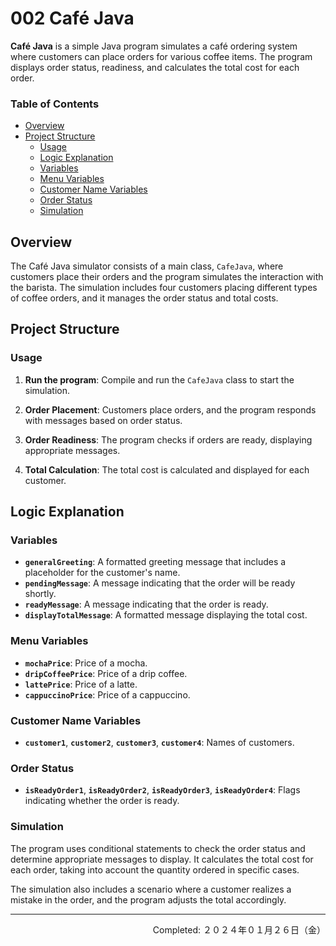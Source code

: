 # 002 Café Java

**Café Java** is a simple Java program simulates a café ordering system where customers can place orders for various coffee items. The program displays order status, readiness, and calculates the total cost for each order.

### Table of Contents
- [Overview](#overview)
- [Project Structure](#project-structure)
    - [Usage](#usage)
    - [Logic Explanation](#logic-explanation)
    - [Variables](#variables)
    - [Menu Variables](#menu-variables)
    - [Customer Name Variables](#customer-name-variables)
    - [Order Status](#order-status)
    - [Simulation](#simulation)

## Overview
The Café Java simulator consists of a main class, `CafeJava`, where customers place their orders and the program simulates the interaction with the barista. The simulation includes four customers placing different types of coffee orders, and it manages the order status and total costs.

## Project Structure

### Usage

1. **Run the program**: Compile and run the `CafeJava` class to start the simulation.

2. **Order Placement**: Customers place orders, and the program responds with messages based on order status.

3. **Order Readiness**: The program checks if orders are ready, displaying appropriate messages.

4. **Total Calculation**: The total cost is calculated and displayed for each customer.

## Logic Explanation

### Variables

- **`generalGreeting`**: A formatted greeting message that includes a placeholder for the customer's name.
- **`pendingMessage`**: A message indicating that the order will be ready shortly.
- **`readyMessage`**: A message indicating that the order is ready.
- **`displayTotalMessage`**: A formatted message displaying the total cost.

### Menu Variables

- **`mochaPrice`**: Price of a mocha.
- **`dripCoffeePrice`**: Price of a drip coffee.
- **`lattePrice`**: Price of a latte.
- **`cappuccinoPrice`**: Price of a cappuccino.

### Customer Name Variables

- **`customer1`**, **`customer2`**, **`customer3`**, **`customer4`**: Names of customers.

### Order Status

- **`isReadyOrder1`**, **`isReadyOrder2`**, **`isReadyOrder3`**, **`isReadyOrder4`**: Flags indicating whether the order is ready.

### Simulation

The program uses conditional statements to check the order status and determine appropriate messages to display. It calculates the total cost for each order, taking into account the quantity ordered in specific cases.

The simulation also includes a scenario where a customer realizes a mistake in the order, and the program adjusts the total accordingly.

---
<p align="right">Completed: ２０２４年０１月２６日（金）</p>